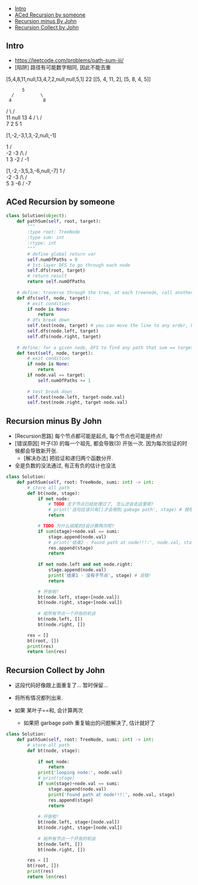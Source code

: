 - [Intro](#intro)
- [ACed Recursion by someone](#aced-recursion-by-someone)
- [Recursion minus By John](#recursion-minus-by-john)
- [Recursion Collect by John](#recursion-collect-by-john)




## Intro

- https://leetcode.com/problems/path-sum-iii/
- [陷阱] 路径有可能数字相同, 因此不能去重

[5,4,8,11,null,13,4,7,2,null,null,5,1]
22
[[5, 4, 11, 2], [5, 8, 4, 5]]

          5
      /          \
     4            8
   /    \        /  \
  11   null    13    4
 / \            /    \
7  2           5      1


[1,-2,-3,1,3,-2,null,-1]

   1
 /  \
-2   -3
/\    /\
1 3  -2
/
-1


[1,-2,-3,5,3,-6,null,-7]
   1
 /  \
-2   -3
/\    /\
5 3  -6
/
-7

## ACed Recursion by someone

```py
class Solution(object):
    def pathSum(self, root, target):
        """
        :type root: TreeNode
        :type sum: int
        :rtype: int
        """
        # define global return var
        self.numOfPaths = 0
        # 1st layer DFS to go through each node
        self.dfs(root, target)
        # return result
        return self.numOfPaths
    
    # define: traverse through the tree, at each treenode, call another DFS to test if a path sum include the answer
    def dfs(self, node, target):
        # exit condition
        if node is None:
            return 
        # dfs break down 
        self.test(node, target) # you can move the line to any order, here is pre-order
        self.dfs(node.left, target)
        self.dfs(node.right, target)
        
    # define: for a given node, DFS to find any path that sum == target, if find self.numOfPaths += 1
    def test(self, node, target):
        # exit condition
        if node is None:
            return
        if node.val == target:
            self.numOfPaths += 1
            
        # test break down
        self.test(node.left, target-node.val)
        self.test(node.right, target-node.val)
```


## Recursion minus By John



- [Recursion思路] 每个节点都可能是起点, 每个节点也可能是终点!
- [错误原因] 叶子(3) 的每一个祖先, 都会导致(3) 开张一次. 因为每次验证的时候都会导致新开张.
  - [解决办法] 把验证和递归两个函数分开.
- 全是负数的没法通过, 有正有负的估计也没法



```py
class Solution:
    def pathSum(self, root: TreeNode, sumi: int) -> int:
        # store all path 
        def bt(node, stage):
            if not node:
                # TODO 无子节点已经处理过了, 怎么还会走这里呢?
                # print('这句应该只有[]才会用到 gabage path', stage) # 按理说, 只有遍历到叶子, 才会走这个逻辑
                return

            # TODO 为什么结尾的3会计算两次呢?
            if sum(stage)+node.val == sumi:
                stage.append(node.val)
                # print('结束2 - Found path at node!!!:', node.val, stage)
                res.append(stage)
                return
            
            if not node.left and not node.right:
                stage.append(node.val)
                print('结束1 - 没有子节点', stage) # 没错!
                return

            # 开张啦!
            bt(node.left, stage+[node.val])
            bt(node.right, stage+[node.val])
            
            # 给所有节点一个开张的机会
            bt(node.left, [])
            bt(node.right, [])

        res = []
        bt(root, [])
        print(res)
        return len(res)
```


## Recursion Collect by John

- 这段代码好像跟上面重复了... 暂时保留...


- 将所有情况都列出来.
- 如果 某叶子==和, 会计算两次
  - 如果把 garbage path 重复输出的问题解决了, 估计就好了

```py
class Solution:
    def pathSum(self, root: TreeNode, sumi: int) -> int:
        # store all path 
        def bt(node, stage):
            
            if not node:
                return
            print('looping node:', node.val)
            # print(stage)
            if sum(stage)+node.val == sumi:
                stage.append(node.val)
                print('Found path at node!!!:', node.val, stage)
                res.append(stage)
                return
              
            # 开张啦!
            bt(node.left, stage+[node.val])
            bt(node.right, stage+[node.val])
            
            # 给所有节点一个开张的机会
            bt(node.left, [])
            bt(node.right, [])

        res = []
        bt(root, [])
        print(res)
        return len(res)
```










                    

